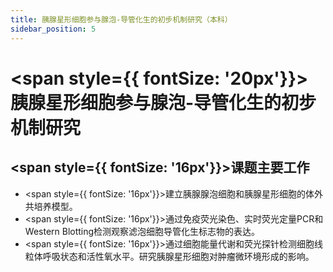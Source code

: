 ```yaml
---
title: 胰腺星形细胞参与腺泡-导管化生的初步机制研究（本科）
sidebar_position: 5
---
```


# <span style={{ fontSize: '20px'}}>胰腺星形细胞参与腺泡-导管化生的初步机制研究</span>

## <span style={{ fontSize: '16px'}}>课题主要工作</span>
- <span style={{ fontSize: '16px'}}>建立胰腺腺泡细胞和胰腺星形细胞的体外共培养模型。</span>
- <span style={{ fontSize: '16px'}}>通过免疫荧光染色、实时荧光定量PCR和Western Blotting检测观察滤泡细胞导管化生标志物的表达。</span>
- <span style={{ fontSize: '16px'}}>通过细胞能量代谢和荧光探针检测细胞线粒体呼吸状态和活性氧水平。研究胰腺星形细胞对肿瘤微环境形成的影响。</span>
